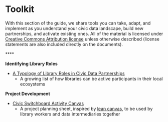 # Toolkit

With this section of the guide, we share tools you can take, adapt, and implement as you understand your civic data landscape, build new partnerships, and activate existing ones. All of the material is licensed under [Creative Commons Attribution license](https://creativecommons.org/licenses/by/4.0/) unless otherwise described \(license statements are also included directly on the documents\).

\*\*\*\*

**Identifying Library Roles**

* [A Typology of Library Roles in Civic Data Partnerships](https://github.com/civic-switchboard/guide/raw/master/toolkit/Typology%20of%20Library%20roles%20in%20Civic%20Data%20Partnerships.pdf)
  * A growing list of how libraries can be active participants in their local ecosystems

**Project Development**

* [Civic Switchboard Activity Canvas](https://github.com/civic-switchboard/guide/raw/master/toolkit/Civic%20Switchboard%20Activity%20Canvas%20Updated%20May%202%202018.pdf)
  * A project planning sheet, inspired by [lean canvas](https://leanstack.com/is-one-page-business-model), to be used by library workers and data intermediaries together


